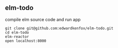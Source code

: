## elm-todo

compile elm source code and run app

```
git clone git@github.com:edwardkenfox/elm-todo.git
cd elm-todo
elm-reactor
open localhost:8000
```
